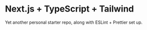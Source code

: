 # Next.js + TypeScript + Tailwind

Yet another personal starter repo, along with ESLint + Prettier set up.
